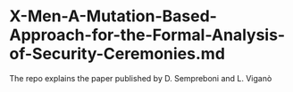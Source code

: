 # X-Men-A-Mutation-Based-Approach-for-the-Formal-Analysis-of-Security-Ceremonies.md
The repo explains the paper published by D. Sempreboni and L. Viganò

